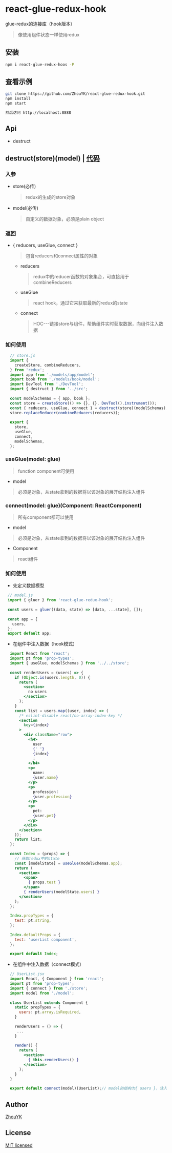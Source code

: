 # react-glue-redux-hook

glue-redux的连接库（hook版本）
> 像使用组件状态一样使用redux

## 安装
```bash
npm i react-glue-redux-hoos -P
```

## 查看示例
```bash
git clone https://github.com/ZhouYK/react-glue-redux-hook.git
npm install
npm start

然后访问 http://localhost:8888
```

## Api
* destruct

## destruct(store)(model) | [代码](https://github.com/ZhouYK/react-glux/blob/master/example/configStore.js)

### 入参
- store(必传)
  > redux的生成的store对象
- model(必传)
  > 自定义的数据对象，必须是plain object
  
### 返回
- { reducers, useGlue, connect }
  > 包含reducers和connect属性的对象
  
   - reducers
      > redux中的reducer函数的对象集合，可直接用于combineReducers
   - useGlue
      > react hook，通过它来获取最新的redux的state
   - connect
      > HOC---链接store与组件，帮助组件实时获取数据，向组件注入数据

### 如何使用
```js
  // store.js
  import {
    createStore, combineReducers,
  } from 'redux';
  import app from './models/app/model';
  import book from './models/book/model';
  import DevTool from './DevTool';
  import { destruct } from '../src';
  
  const modelSchemas = { app, book };
  const store = createStore(() => {}, {}, DevTool().instrument());
  const { reducers, useGlue, connect } = destruct(store)(modelSchemas);
  store.replaceReducer(combineReducers(reducers));
  
  export {
    store,
    useGlue,
    connect,
    modelSchemas,
  };

```
### useGlue(model: glue)
> function component可使用
* model
> 必须是对象，从state拿到的数据将以该对象的展开结构注入组件

### connect(model: glue)(Component: ReactComponent)
> 所有component都可以使用
* model
> 必须是对象，从state拿到的数据将以该对象的展开结构注入组件

* Component
> react组件

### 如何使用

* 先定义数据模型

```js
 // model.js
 import { gluer } from 'react-glue-redux-hook';
 
 const users = gluer((data, state) => [data, ...state], []);
 
 const app = {
   users,
 };
 export default app;

```

* 在组件中注入数据（hook模式）

```jsx
  import React from 'react';
  import pt from 'prop-types';
  import { useGlue, modelSchemas } from '../../store';
  
  const renderUsers = (users) => {
    if (Object.is(users.length, 0)) {
      return (
        <section>
          no users
        </section>
      );
    }
    const list = users.map((user, index) => (
      /* eslint-disable react/no-array-index-key */
      <section
        key={index}
      >
        <div className="row">
          <h4>
            user
            {' '}
            {index}
            :
          </h4>
          <p>
            name:
            {user.name}
          </p>
          <p>
            profession：
            {user.profession}
          </p>
          <p>
            pet:
            {user.pet}
          </p>
        </div>
      </section>
    ));
    return list;
  };
  
  const Index = (props) => {
    // 获取redux中的state
    const [modelState] = useGlue(modelSchemas.app);
    return (
      <section>
        <span>
          { props.test }
        </span>
        { renderUsers(modelState.users) }
      </section>
    );
  };
  
  Index.propTypes = {
    test: pt.string,
  };
  
  Index.defaultProps = {
    test: 'userList component',
  };
  
  export default Index;

```
* 在组件中注入数据（connect模式）

```jsx
  // UserList.jsx
  import React, { Component } from 'react';
  import pt from 'prop-types';
  import { connect } from './store';
  import model from './model';
  
  class UserList extends Component {
    static propTypes = {
      users: pt.array.isRequired,
    }
  
    renderUsers = () => {
     ...
    }
  
    render() {
      return (
        <section>
          { this.renderUsers() }
        </section>
      );
    }
  }
  
  export default connect(model)(UserList);// model的结构为{ users }，注入组件的属性则为this.props.users
```

## Author
[ZhouYK](https://github.com/ZhouYK)

## License
[MIT licensed](https://github.com/ZhouYK/react-glue-redux-hook/blob/master/LICENSE) 
